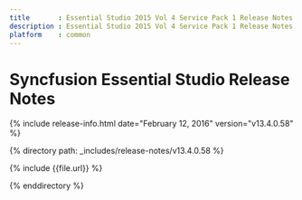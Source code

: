 ```yaml
---
title       : Essential Studio 2015 Vol 4 Service Pack 1 Release Notes
description : Essential Studio 2015 Vol 4 Service Pack 1 Release Notes
platform    : common
---
```


# Syncfusion Essential Studio Release Notes

{% include release-info.html date="February 12, 2016" version="v13.4.0.58" %} 

{% directory path: _includes/release-notes/v13.4.0.58 %}

{% include {{file.url}} %}

{% enddirectory %}
